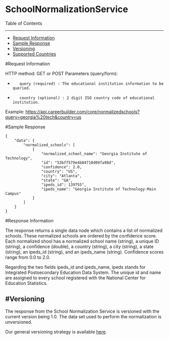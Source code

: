 SchoolNormalizationService
=============

Table of Contents
_________
- [Request Information](#request-information)
- [Sample Response](#sample-response)
- [Versioning](#versioning)
- [Supported Countries](#supported-countries)



#Request Information


HTTP method: GET or POST
Parameters (query/form):
-        query (required) : The educational institution information to be queried.
-        country (optional) : 2 digit ISO country code of educational institution.
 
Example: https://api.careerbuilder.com/core/normalizedschools?query=georgia%20tech&country=us

#Sample Response


```
{
    "data": {
        "normalized_schools": [
            {
                "normalized_school_name": "Georgia Institute of Technology",
                "id": "53bff579e4b04710d09fa98d",
                "confidence": 2.0,
                "country": "US",
                "city": "Atlanta",
                "state": "GA",
                "ipeds_id": 139755",
                "ipeds_name": "Georgia Institute of Technology-Main Campus"
            }
        ]
    }
}
```


#Response Information

The response returns a single data node which contains a list of normalized schools. These normalized schools are ordered by the confidence score. Each normalized shool has a normalized school name (string), a unique ID (string), a confidence (double), a country (string), a city (string), a state (string), an ipeds_id (string), and an ipeds_name (string). Confidence scores range from 0.0 to 2.0.

Regarding the two fields ipeds_id and ipeds_name, ipeds stands for Integrated Postsecondary Education Data System. The unique id and name are assigned to every school registered with the National Center for Education Statistics. 

#Versioning
-----------
The response from the School Normalization Service is versioned with the current version being 1.0. The data set used to perform the normalization is unversioned.

Our general versioning strategy is available [here](/Versioning.md).

